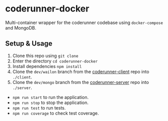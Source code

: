 # coderunner-docker

Multi-container wrapper for the coderunner codebase using `docker-compose` and MongoDB.

## Setup & Usage

1. Clone this repo using `git clone`
2. Enter the directory `cd coderunner-docker`
3. Install dependencies `npm install`
4. Clone the `dev/wailon` branch from the [coderunner-client](https://github.com/rxdvd/coderunner-client/tree/dev/wailon) repo into `./client`.
5. Clone the `dev/mongo` branch from the [coderunner-server](https://github.com/rxdvd/coderunner-server/tree/dev/mongo) repo into `./server`.
   
* `npm run start` to run the application.
* `npm run stop` to stop the application.
* `npm run test` to run tests.
* `npm run coverage` to check test coverage.
